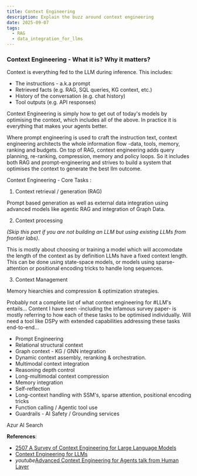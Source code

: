 ```yaml
---
title: Context Engineering 
description: Explain the buzz around context engineering 
date: 2025-09-07
tags:
  - RAG 
  - data_integration_for_llms
---
```


### Context Engineering - What it is? Why it matters? 

Context is everything fed to the LLM during inference. This includes:
- The instructions - a.k.a prompt
- Retrieved facts (e.g. RAG, SQL queries, KG context, etc.)
- History of the conversation (e.g. chat history)
- Tool outputs (e.g. API responses)

Context Engineering is simply how to get out of today's models by optimising the context, which includes all of the above. In practice it is everything that makes your agents better.

Where prompt engineering is used to craft the instruction text, context engineering architects the whole information flow -data, tools, memory, ranking and budgets.
On top of RAG, context engineering adds query planning, re-ranking, compression, memory and policy loops.
So it includes both RAG and prompt-engineering and strives to build a system that optimises the context to generate the best llm outcome. 

Context Engineering - Core Tasks :

1. Context retrieval / generation (RAG) 

Prompt based generation as well as external data integration using advanced models like agentic RAG and integration of Graph Data.

2. Context processing 

*(Skip this part if you are not building an LLM but using existing LLMs from frontier labs)*. 

This is mostly about choosing or training a model which will accomodate the length of the context as by definition LLMs have a fixed context length. This can be done using state-space models, or models using sparse-attention or positional encoding tricks to handle long sequences. 

3. Context Management 

Memory hiearchies and compression  & optimization strategies.

Probably not a complete list of what context engineering for #LLM's entails...
Content I have seen -including the infamous survey paper-  is mostly referring to how each of these tasks to be optimised individually. Will need a tool like DSPy with extended capabilities addressing these tasks end-to-end...

- Prompt Engineering 
- Relational structural context 
- Graph context - KG / GNN integration 
- Dynamic context assembly, reranking & orchestration.
- Multimodal context integration
- Reasoning depth control
- Long-multimodal context compression 
- Memory integration 
- Self-reflection
- Long-context handling with SSM's, sparse attention, positional encoding tricks 
- Function calling / Agentic tool use 
- Guardrails - AI Safety / Grounding services

Azur AI Search 





**References**: 

- [2507 A Survey of Context Engineering for Large
Language Models](https://arxiv.org/pdf/2507.13334)
- [Context Engineering for LLMs](https://www.promptingguide.ai/guides/context-engineering-guide)
- *youtube*[Advanced Context Engineering for Agents talk from Human Layer](https://www.youtube.com/watch?v=IS_y40zY-hc)


<!-- Reading time is computed by the blog plugin. -->

